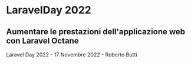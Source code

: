 # LaravelDay 2022

## Aumentare le prestazioni dell'applicazione web con Laravel Octane

Laravel Day 2022 - 17 Novembre 2022 - Roberto Butti
